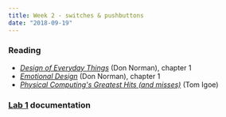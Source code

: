 ```yaml
---
title: Week 2 - switches & pushbuttons
date: "2018-09-19"
---
```


### Reading

- [_Design of Everyday Things_](http://www.nixdell.com/classes/HCI-and-Design-Spring-2017/The-Design-of-Everyday-Things-Revised-and-Expanded-Edition.pdf) (Don Norman), chapter 1
- [_Emotional Design_](http://www.jnd.org/dn.mss/emotion_design_at.html) (Don Norman), chapter 1
- [_Physical Computing's Greatest Hits (and misses)_](http://www.tigoe.net/blog/category/physicalcomputing/176/) (Tom Igoe)

### [Lab 1](https://itp.nyu.edu/physcomp/labs/labs-electronics/switches/) documentation
